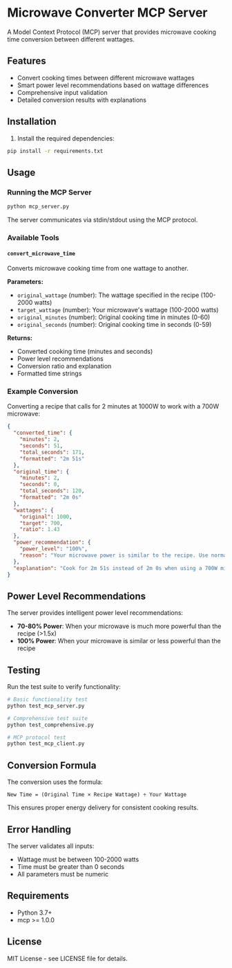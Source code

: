 # Microwave Converter MCP Server

A Model Context Protocol (MCP) server that provides microwave cooking time conversion between different wattages.

## Features

- Convert cooking times between different microwave wattages
- Smart power level recommendations based on wattage differences
- Comprehensive input validation
- Detailed conversion results with explanations

## Installation

1. Install the required dependencies:
```bash
pip install -r requirements.txt
```

## Usage

### Running the MCP Server

```bash
python mcp_server.py
```

The server communicates via stdin/stdout using the MCP protocol.

### Available Tools

#### `convert_microwave_time`

Converts microwave cooking time from one wattage to another.

**Parameters:**
- `original_wattage` (number): The wattage specified in the recipe (100-2000 watts)
- `target_wattage` (number): Your microwave's wattage (100-2000 watts)  
- `original_minutes` (number): Original cooking time in minutes (0-60)
- `original_seconds` (number): Original cooking time in seconds (0-59)

**Returns:**
- Converted cooking time (minutes and seconds)
- Power level recommendations
- Conversion ratio and explanation
- Formatted time strings

### Example Conversion

Converting a recipe that calls for 2 minutes at 1000W to work with a 700W microwave:

```json
{
  "converted_time": {
    "minutes": 2,
    "seconds": 51,
    "total_seconds": 171,
    "formatted": "2m 51s"
  },
  "original_time": {
    "minutes": 2,
    "seconds": 0,
    "total_seconds": 120,
    "formatted": "2m 0s"
  },
  "wattages": {
    "original": 1000,
    "target": 700,
    "ratio": 1.43
  },
  "power_recommendation": {
    "power_level": "100%",
    "reason": "Your microwave power is similar to the recipe. Use normal power."
  },
  "explanation": "Cook for 2m 51s instead of 2m 0s when using a 700W microwave instead of 1000W"
}
```

## Power Level Recommendations

The server provides intelligent power level recommendations:

- **70-80% Power**: When your microwave is much more powerful than the recipe (>1.5x)
- **100% Power**: When your microwave is similar or less powerful than the recipe

## Testing

Run the test suite to verify functionality:

```bash
# Basic functionality test
python test_mcp_server.py

# Comprehensive test suite
python test_comprehensive.py

# MCP protocol test
python test_mcp_client.py
```

## Conversion Formula

The conversion uses the formula:
```
New Time = (Original Time × Recipe Wattage) ÷ Your Wattage
```

This ensures proper energy delivery for consistent cooking results.

## Error Handling

The server validates all inputs:
- Wattage must be between 100-2000 watts
- Time must be greater than 0 seconds
- All parameters must be numeric

## Requirements

- Python 3.7+
- mcp >= 1.0.0

## License

MIT License - see LICENSE file for details.
